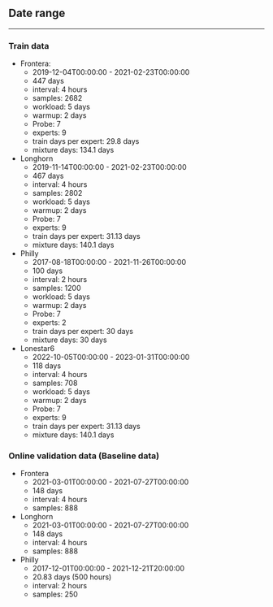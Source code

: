 ## Date range

***

### Train data
* Frontera:
  * 2019-12-04T00:00:00 - 2021-02-23T00:00:00
  * 447 days
  * interval: 4 hours
  * samples: 2682
  * workload: 5 days
  * warmup: 2 days
  * Probe: 7
  * experts: 9
  * train days per expert: 29.8 days
  * mixture days: 134.1 days
* Longhorn
  * 2019-11-14T00:00:00 - 2021-02-23T00:00:00
  * 467 days
  * interval: 4 hours
  * samples: 2802
  * workload: 5 days
  * warmup: 2 days
  * Probe: 7
  * experts: 9
  * train days per expert: 31.13 days
  * mixture days: 140.1 days
* Philly
  * 2017-08-18T00:00:00 - 2021-11-26T00:00:00
  * 100 days
  * interval: 2 hours
  * samples: 1200
  * workload: 5 days
  * warmup: 2 days
  * Probe: 7
  * experts: 2
  * train days per expert: 30 days
  * mixture days: 30 days
* Lonestar6
  * 2022-10-05T00:00:00 - 2023-01-31T00:00:00
  * 118 days
  * interval: 4 hours
  * samples: 708
  * workload: 5 days
  * warmup: 2 days
  * Probe: 7
  * experts: 9
  * train days per expert: 31.13 days
  * mixture days: 140.1 days

### Online validation data (Baseline data)
* Frontera
  * 2021-03-01T00:00:00 - 2021-07-27T00:00:00
  * 148 days
  * interval: 4 hours
  * samples: 888
* Longhorn
  * 2021-03-01T00:00:00 - 2021-07-27T00:00:00
  * 148 days
  * interval: 4 hours
  * samples: 888
* Philly
  * 2017-12-01T00:00:00 - 2021-12-21T20:00:00
  * 20.83 days (500 hours)
  * interval: 2 hours
  * samples: 250